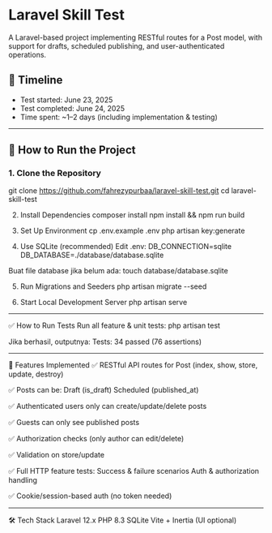 # Laravel Skill Test

A Laravel-based project implementing RESTful routes for a Post model, with support for drafts, scheduled publishing, and user-authenticated operations.

## 📅 Timeline

- Test started: June 23, 2025  
- Test completed: June 24, 2025  
- Time spent: ~1–2 days (including implementation & testing)

-----------------

## 🚀 How to Run the Project

### 1. Clone the Repository
git clone https://github.com/fahrezypurbaa/laravel-skill-test.git
cd laravel-skill-test

2. Install Dependencies
composer install
npm install && npm run build

3. Set Up Environment
cp .env.example .env
php artisan key:generate

4. Use SQLite (recommended)
Edit .env:
DB_CONNECTION=sqlite
DB_DATABASE=./database/database.sqlite

Buat file database jika belum ada:
touch database/database.sqlite

5. Run Migrations and Seeders
php artisan migrate --seed

6. Start Local Development Server
php artisan serve

--------------------------------

✅ How to Run Tests
Run all feature & unit tests:
php artisan test

Jika berhasil, outputnya:
Tests: 34 passed (76 assertions)

--------------------------------

📌 Features Implemented
✅ RESTful API routes for Post (index, show, store, update, destroy)

✅ Posts can be:
Draft (is_draft)
Scheduled (published_at)

✅ Authenticated users only can create/update/delete posts

✅ Guests can only see published posts

✅ Authorization checks (only author can edit/delete)

✅ Validation on store/update

✅ Full HTTP feature tests:
Success & failure scenarios
Auth & authorization handling

✅ Cookie/session-based auth (no token needed)

------------------------------------

🛠 Tech Stack
Laravel 12.x
PHP 8.3
SQLite
Vite + Inertia (UI optional)
